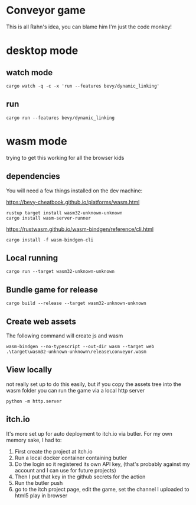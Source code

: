 # Conveyor game

This is all Rahn's idea, you can blame him I'm just the code monkey!

# desktop mode

## watch mode
```
cargo watch -q -c -x 'run --features bevy/dynamic_linking'
```

## run

```
cargo run --features bevy/dynamic_linking
```

# wasm mode
trying to get this working for all the browser kids

## dependencies
You will need a few things installed on the dev machine:

https://bevy-cheatbook.github.io/platforms/wasm.html
```
rustup target install wasm32-unknown-unknown
cargo install wasm-server-runner
```

https://rustwasm.github.io/wasm-bindgen/reference/cli.html
```
cargo install -f wasm-bindgen-cli
```

## Local running
```
cargo run --target wasm32-unknown-unknown
```

## Bundle game for release
```
cargo build --release --target wasm32-unknown-unknown
```

## Create web assets
The following command will create js and wasm 
```
wasm-bindgen --no-typescript --out-dir wasm --target web .\target\wasm32-unknown-unknown\release\conveyor.wasm
```

## View locally
not really set up to do this easily, but if you copy the assets tree into the wasm folder you can run the game via a local http server


```
python -m http.server
```

## itch.io

It's more set up for auto deployment to itch.io via butler.
For my own memory sake, I had to:

1. First create the project at itch.io
2. Run a local docker container containing butler 
3. Do the login so it registered its own API key, (that's probably against my account and I can use for future projects)
4. Then I put that key in the github secrets for the action
5. Run the butler push
6. go to the itch project page, edit the game, set the channel I uploaded to html5 play in browser


